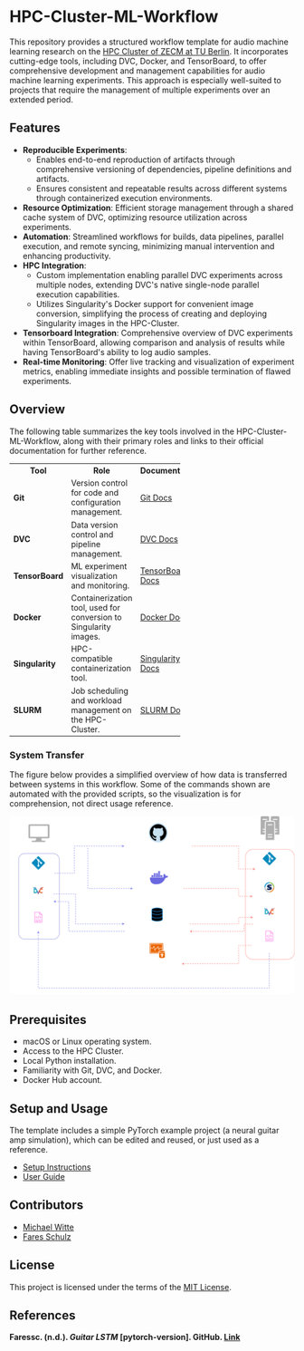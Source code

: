 # HPC-Cluster-ML-Workflow 

This repository provides a structured workflow template for audio machine learning research on the [HPC Cluster of ZECM at TU Berlin](https://www.tu.berlin/campusmanagement/angebot/high-performance-computing-hpc). It incorporates cutting-edge tools, including DVC, Docker, and TensorBoard, to offer comprehensive development and management capabilities for audio machine learning experiments. This approach is especially well-suited to projects that require the management of multiple experiments over an extended period.

## Features
- **Reproducible Experiments**: 
  - Enables end-to-end reproduction of artifacts through comprehensive versioning of dependencies, pipeline definitions and artifacts.
  - Ensures consistent and repeatable results across different systems through containerized execution environments. 
- **Resource Optimization**: Efficient storage management through a shared cache system of DVC, optimizing resource utilization across experiments.
- **Automation**: Streamlined workflows for builds, data pipelines, parallel execution, and remote syncing, minimizing manual intervention and enhancing productivity.
- **HPC Integration**: 
   - Custom implementation enabling parallel DVC experiments across multiple nodes, extending DVC's native single-node parallel execution capabilities.
   - Utilizes Singularity's Docker support for convenient image conversion, simplifying the process of creating and deploying Singularity images in the HPC-Cluster.
- **Tensorboard Integration**: Comprehensive overview of DVC experiments within TensorBoard, allowing comparison and analysis of results while having TensorBoard's ability to log audio samples.
- **Real-time Monitoring**: Offer live tracking and visualization of experiment metrics, enabling immediate insights and possible termination of flawed experiments.

## Overview

The following table summarizes the key tools involved in the HPC-Cluster-ML-Workflow, along with their primary roles and links to their official documentation for further reference.

<table align="center" style="width: 60%; border-collapse: collapse;">
  <tr>
    <th>Tool</th>
    <th>Role</th>
    <th>Documentation</th>
  </tr>
  <tr>
    <td><b>Git</b></td>
    <td>Version control for code and configuration management.</td>
    <td><a href="https://git-scm.com/doc">Git Docs</a></td>
  </tr>
  <tr>
    <td><b>DVC</b></td>
    <td>Data version control and pipeline management.</td>
    <td><a href="https://dvc.org/doc">DVC Docs</a></td>
  </tr>
  <tr>
    <td><b>TensorBoard</b></td>
    <td>ML experiment visualization and monitoring.</td>
    <td><a href="https://www.tensorflow.org/tensorboard">TensorBoard Docs</a></td>
  </tr>
  <tr>
    <td><b>Docker</b></td>
    <td>Containerization tool, used for conversion to Singularity images.</td>
    <td><a href="https://docs.docker.com">Docker Docs</a></td>
  </tr>
  <tr>
    <td><b>Singularity</b></td>
    <td>HPC-compatible containerization tool.</td>
    <td><a href="https://docs.sylabs.io">Singularity Docs</a></td>
  </tr>
  <tr>
    <td><b>SLURM</b></td>
    <td>Job scheduling and workload management on the HPC-Cluster.</td>
    <td><a href="https://slurm.schedmd.com/documentation.html">SLURM Docs</a></td>
  </tr>
</table>

### System Transfer
The figure below provides a simplified overview of how data is transferred between systems in this workflow. Some of the commands shown are automated with the provided scripts, so the visualization is for comprehension, not direct usage reference.
        <p align="center">
        <img src="docs/graphics/Dependency_Transfer_Simplified.png" alt="Simplified diagram of dependency transfer between systems" width="690">
        </p>

## Prerequisites
- macOS or Linux operating system.
- Access to the HPC Cluster.
- Local Python installation.
- Familiarity with Git, DVC, and Docker.
- Docker Hub account.

## Setup and Usage

The template includes a simple PyTorch example project (a neural guitar amp simulation), which can be edited and reused, or just used as a reference. 

- [Setup Instructions](docs/SETUP.md)
- [User Guide](docs/USAGE.md)

## Contributors

- [Michael Witte](https://github.com/michaelwitte)
- [Fares Schulz](https://github.com/faressc)

## License

This project is licensed under the terms of the [MIT License](LICENSE.md). 

## References

**Faressc. (n.d.). *Guitar LSTM* [pytorch-version]. GitHub. [Link](https://github.com/faressc/GuitarLSTM/tree/main/pytorch-version)**

